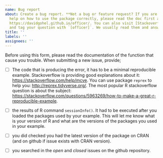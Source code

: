 ```yaml
---
name: Bug report
about: Create a bug report. **Not a bug or feature request? If you are looking for 
  help on how to use the package correctly, please read the doc first at 
  https://davidgohel.github.io/officer/. You can also visit [Stackoverflow](http://stackoverflow.com/questions/tagged/officer) 
  and tag your question with `[officer]`. We usually read them and answer WHEN possible.**  
title: ''
labels: ''
assignees: ''
---
```


Before using this form, please read the documentation of the function that cause you trouble. When submitting 
a new issue, provide;

- [ ] The code that is producing the error, it has to be a minimal reproducible example.
Stackoverflow is providing good explanations about it: https://stackoverflow.com/help/mcve. You can use package `reprex` to help you: http://reprex.tidyverse.org/. The most popular R stackoverflow question is about the subject: https://stackoverflow.com/questions/5963269/how-to-make-a-great-r-reproducible-example.

- [ ] the results of R command `sessionInfo()`. It had to be executed after you loaded the packages used by your example. This will let me know what is your version of R and what are the versions of the packages you used in your example. 

- [ ] you did checked you had the latest version of the package on CRAN (and on github if issue exists with CRAN version).

- [ ] you searched in the *open* and *closed* issues on the github repository.

